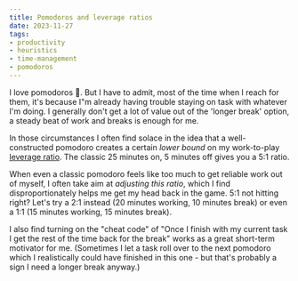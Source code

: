 ```yaml
---
title: Pomodoros and leverage ratios
date: 2023-11-27
tags: 
- productivity
- heuristics
- time-management
- pomodoros
---
```


I love pomodoros 🍅. But I have to admit, most of the time when I reach for them, it's because I"m already having trouble staying on task with whatever I'm doing. I generally don't get a lot of value out of the 'longer break' option, a steady beat of work and breaks is enough for me. 

In those circumstances I often find solace in the idea that a well-constructed pomodoro creates a certain _lower bound_ on my work-to-play [leverage ratio](https://www.investopedia.com/terms/l/leverageratio.asp). The classic 25 minutes on, 5 minutes off gives you a 5:1 ratio.

When even a classic pomodoro feels like too much to get reliable work out of myself, I often take aim at _adjusting this ratio_, which I find disproportionately helps me get my head back in the game. 5:1 not hitting right? Let's try a 2:1 instead (20 minutes working, 10 minutes break) or even a 1:1 (15 minutes working, 15 minutes break).

I also find turning on the "cheat code" of "Once I finish with my current task I get the rest of the time back for the break" works as a great short-term motivator for me. (Sometimes I let a task roll over to the next pomodoro which I realistically could have finished in this one - but that's probably a sign I need a longer break anyway.)
